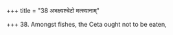 +++
title = "38 अभक्ष्यश्चेटो मत्स्यानाम्"

+++
38. Amongst fishes, the Ceta ought not to be eaten,

